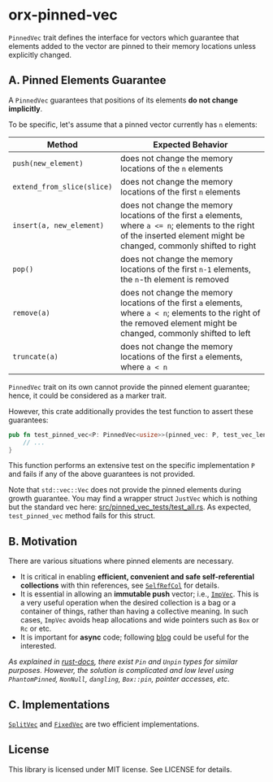 # orx-pinned-vec

`PinnedVec` trait defines the interface for vectors which guarantee that elements added to the vector are pinned to their memory locations unless explicitly changed.

## A. Pinned Elements Guarantee

A `PinnedVec` guarantees that positions of its elements **do not change implicitly**.

To be specific, let's assume that a pinned vector currently has `n` elements:

| Method    | Expected Behavior |
| -------- | ------- |
| `push(new_element)` | does not change the memory locations of the `n` elements |
| `extend_from_slice(slice)` | does not change the memory locations of the first `n` elements |
| `insert(a, new_element)` | does not change the memory locations of the first `a` elements, where `a <= n`; elements to the right of the inserted element might be changed, commonly shifted to right |
| `pop()` | does not change the memory locations of the first `n-1` elements, the `n`-th element is removed |
| `remove(a)` | does not change the memory locations of the first `a` elements, where `a < n`; elements to the right of the removed element might be changed, commonly shifted to left |
| `truncate(a)` | does not change the memory locations of the first `a` elements, where `a < n` |

`PinnedVec` trait on its own cannot provide the pinned element guarantee; hence, it could be considered as a marker trait.

However, this crate additionally provides the test function to assert these guarantees:

```rust ignore
pub fn test_pinned_vec<P: PinnedVec<usize>>(pinned_vec: P, test_vec_len: usize) {
    // ...
}
```

This function performs an extensive test on the specific implementation `P` and fails if any of the above guarantees is not provided.

Note that `std::vec::Vec` does not provide the pinned elements during growth guarantee. You may find a wrapper struct `JustVec` which is nothing but the standard vec here: [src/pinned_vec_tests/test_all.rs](https://github.com/orxfun/orx-pinned-vec/blob/main/src/pinned_vec_tests/test_all.rs). As expected, `test_pinned_vec` method fails for this struct.

## B. Motivation

There are various situations where pinned elements are necessary.

* It is critical in enabling **efficient, convenient and safe self-referential collections** with thin references, see [`SelfRefCol`](https://crates.io/crates/orx-selfref-col) for details.
* It is essential in allowing an **immutable push** vector; i.e., [`ImpVec`](https://crates.io/crates/orx-imp-vec). This is a very useful operation when the desired collection is a bag or a container of things, rather than having a collective meaning. In such cases, `ImpVec` avoids heap allocations and wide pointers such as `Box` or `Rc` or etc.
* It is important for **async** code; following [blog](https://blog.cloudflare.com/pin-and-unpin-in-rust) could be useful for the interested.

*As explained in [rust-docs](https://doc.rust-lang.org/std/pin/index.html), there exist `Pin` and `Unpin` types for similar purposes. However, the solution is complicated and low level using `PhantomPinned`, `NonNull`, `dangling`, `Box::pin`, pointer accesses, etc.*

## C. Implementations

[`SplitVec`](https://crates.io/crates/orx-split-vec) and [`FixedVec`](https://crates.io/crates/orx-fixed-vec) are two efficient implementations.

## License

This library is licensed under MIT license. See LICENSE for details.
